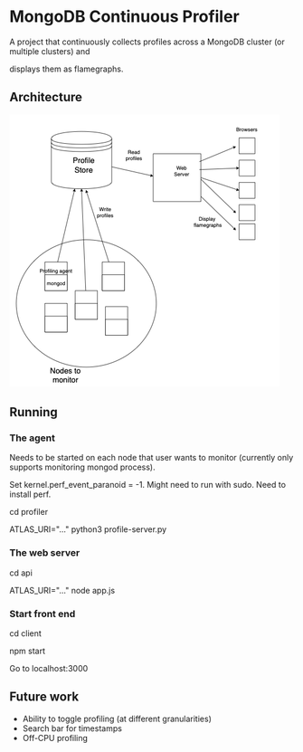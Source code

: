 # MongoDB Continuous Profiler

A project that continuously collects profiles across a MongoDB cluster (or multiple clusters) and

displays them as flamegraphs.

## Architecture

![alt text](mongo-profiler-diagram.png)

## Running

### The agent

Needs to be started on each node that user wants to monitor (currently only supports monitoring mongod process).

Set kernel.perf_event_paranoid = -1.  Might need to run with sudo.  Need to install perf.

cd profiler

ATLAS_URI="..." python3 profile-server.py

### The web server

cd api

ATLAS_URI="..." node app.js

### Start front end

cd client

npm start

Go to localhost:3000

## Future work

* Ability to toggle profiling (at different granularities)
* Search bar for timestamps
* Off-CPU profiling

